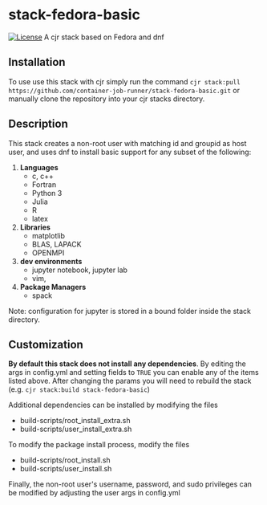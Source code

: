 # stack-fedora-basic
[![License](https://img.shields.io/badge/License-Apache%202.0-blue.svg)](https://github.com/gitbucket/gitbucket/blob/master/LICENSE)
A cjr stack based on Fedora and dnf

## Installation

To use use this stack with cjr simply run the command
`cjr stack:pull https://github.com/container-job-runner/stack-fedora-basic.git`
or manually clone the repository into your cjr stacks directory.

## Description

This stack creates a non-root user with matching id and groupid as host user,  and uses dnf to install basic support for any subset of the following:

1. **Languages**
   - c, c++
   - Fortran
   - Python 3
   - Julia
   - R
   - latex
2. **Libraries**
   - matplotlib
   - BLAS, LAPACK
   - OPENMPI
3. **dev environments**
   - jupyter notebook, jupyter lab
   - vim,
4. **Package Managers**
   - spack

Note: configuration for jupyter is stored in a bound folder inside the stack directory.

## Customization

**By default this stack does not install any dependencies**. By editing the args in config.yml and setting fields to `TRUE` you can enable any of the items listed above. After changing the params you will need to rebuild the stack (e.g. `cjr stack:build stack-fedora-basic`)

Additional dependencies can be installed by modifying the files
- build-scripts/root_install_extra.sh
- build-scripts/user_install_extra.sh

To modify the package install process, modify the files
- build-scripts/root_install.sh
- build-scripts/user_install.sh

Finally, the non-root user's username, password, and sudo privileges can be modified by adjusting the user args in config.yml
